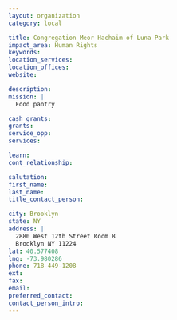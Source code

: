 ```yaml
---
layout: organization
category: local

title: Congregation Meor Hachaim of Luna Park
impact_area: Human Rights
keywords: 
location_services: 
location_offices: 
website: 

description: 
mission: |
  Food pantry

cash_grants: 
grants: 
service_opp: 
services: 

learn: 
cont_relationship: 

salutation: 
first_name: 
last_name: 
title_contact_person: 

city: Brooklyn
state: NY
address: |
  2880 West 12th Street Room 8    
  Brooklyn NY 11224
lat: 40.577408
lng: -73.980286
phone: 718-449-1208
ext: 
fax: 
email: 
preferred_contact: 
contact_person_intro: 
---
```

